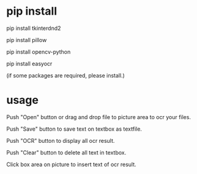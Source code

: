 # pip install
pip install tkinterdnd2

pip install pillow

pip install opencv-python

pip install easyocr

(if some packages are required, please install.)

# usage
Push "Open" button or drag and drop file to picture area to ocr your files.

Push "Save" button to save text on textbox as textfile.

Push "OCR" button to display all ocr result.

Push "Clear" button to delete all text in textbox.

Click box area on picture to insert text of ocr result.
